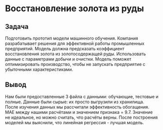 # Восстановление золота из руды

## Задача

Подготовить прототип модели машинного обучения. Компания разрабатывает решения для эффективной работы промышленных предприятий.
Модель должна предсказать коэффициент восстановления золота из золотосодержащей руды. Использовать данные с параметрами добычи и очистки.
Модель поможет оптимизировать производство, чтобы не запускать предприятие с убыточными характеристиками.

## Вывод

Нам были предоставленные 3 файла с данными: обучающие, тестовые и полные. Данные были сырые: их просто выгрузили из хранилища.
После изучения данных мы рассчитали эффективность обогащения. MAE между нашими расчётами и значением признака = 9.7. Значение не идеальное, но можно считать, что расчёты верны. 
После построения моделей мы выяснили, что линейная регрессия - лучшая модель.
